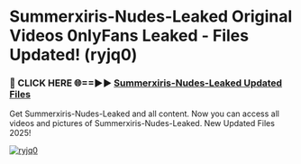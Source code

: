 # Summerxiris-Nudes-Leaked Original Videos 0nlyFans Leaked - Files Updated! (ryjq0)

<h3>🔴 CLICK HERE 🌐==►► <a href="https://tinyurl.com/5h6xmrr3" rel="nofollow">Summerxiris-Nudes-Leaked Updated Files</a></h3>

Get Summerxiris-Nudes-Leaked and all content. Now you can access all videos and pictures of Summerxiris-Nudes-Leaked. New Updated Files 2025!

[![ryjq0](https://i.imgur.com/KVD873Z.gif)](https://tinyurl.com/5h6xmrr3)
